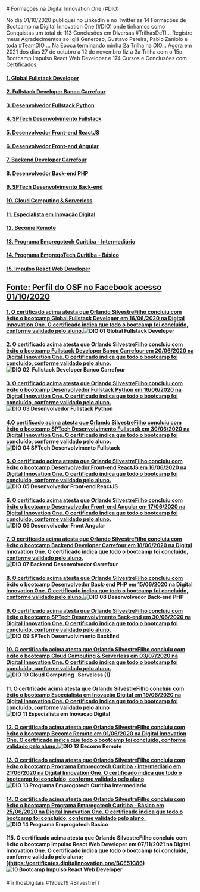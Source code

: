 # Formações na Digital Innovation One (#DIO) 

No dia 01/10/2020 publiquei no Linkedin e no Twitter as 14 Formações de Bootcamp na Digital Innovation One (#DIO) onde tínhamos como Conquistas um total de 113 Conclusões em Diversas #TrilhasDeTI... Registro meus Agradecimentos ao Iglá Generoso, Gustavo Pereira, Pablo Zaniolo e toda #TeamDIO ... Na Época terminando minha 2a Trilha na DIO... Agora em 2021 dos dias 27 de outubro a 12 de novembro fiz a 3a Trilha com o 15o Bootcamp Impulso React Web Developer e 174 Cursos e Conclusões com Certificados. 

#### [1. Global Fullstack Developer](https://certificates.digitalinnovation.one/00D1DCD0)

#### [2. Fullstack Developer Banco Carrefour](https://certificates.digitalinnovation.one/9D007B26)

#### [3. Desenvolvedor Fullstack Python](https://certificates.digitalinnovation.one/F8F091D6)

#### [4. SPTech Desenvolvimento Fullstack](https://certificates.digitalinnovation.one/4E10B5A3)

#### [5. Desenvolvedor Front-end ReactJS](https://certificates.digitalinnovation.one/0919E6C7)

#### [6. Desenvolvedor Front-end Angular](https://certificates.digitalinnovation.one/D6002D19)

#### [7. Backend Developer Carrefour](https://certificates.digitalinnovation.one/649302D8)

#### [8. Desenvolvedor Back-end PHP](https://certificates.digitalinnovation.one/1736E5DE)

#### [9. SPTech Desenvolvimento Back-end](https://certificates.digitalinnovation.one/12F49A59)

#### [10. Cloud Computing & Serverless](https://certificates.digitalinnovation.one/2AE1A93D)

#### [11. Especialista em Inovação Digital](https://certificates.digitalinnovation.one/845659C0)

#### [12. Become Remote](https://certificates.digitalinnovation.one/D6EC7064)

#### [13. Programa Empregotech Curitiba - Intermediário](https://certificates.digitalinnovation.one/0F58DF8B)

#### [14. Programa EmpregoTech Curitiba - Básico](https://certificates.digitalinnovation.one/896E0FAE)

#### [15. Impulso React Web Developer](https://certificates.digitalinnovation.one/BCE51C86) 

## [Fonte: Perfil do OSF no Facebook acesso 01/10/2020](https://www.facebook.com/SilvestreOSF/posts/4792159844187395)

#### [1. O certificado acima atesta que Orlando SilvestreFilho concluiu com êxito o bootcamp Global Fullstack Developer em 16/06/2020 na Digital Innovation One. O certificado indica que todo o bootcamp foi concluído, conforme validado pelo aluno.](https://certificates.digitalinnovation.one/00D1DCD0)![DIO 01 Global Fullstack Developer](https://user-images.githubusercontent.com/76437195/104112926-d24c0180-52ca-11eb-8659-eea2be6cf7e5.jpg) 

#### [2. O certificado acima atesta que Orlando SilvestreFilho concluiu com êxito o bootcamp Fullstack Developer Banco Carrefour em 20/06/2020 na Digital Innovation One. O certificado indica que todo o bootcamp foi concluído, conforme validado pelo aluno.](https://certificates.digitalinnovation.one/00D1DCD0)![DIO 02  Fullstack Developer Banco Carrefour](https://user-images.githubusercontent.com/76437195/104113045-21466680-52cc-11eb-84fb-5847386687f1.jpg) 

#### [3. O certificado acima atesta que Orlando SilvestreFilho concluiu com êxito o bootcamp Desenvolvedor Fullstack Python em 16/06/2020 na Digital Innovation One. O certificado indica que todo o bootcamp foi concluído, conforme validado pelo aluno.](https://certificates.digitalinnovation.one/F8F091D6)![DIO 03 Desenvolvedor Fullstack Python](https://user-images.githubusercontent.com/76437195/104113048-26a3b100-52cc-11eb-99a8-89f241d5c3c4.jpg) 

#### [4.O certificado acima atesta que Orlando SilvestreFilho concluiu com êxito o bootcamp SPTech Desenvolvimento Fullstack em 30/06/2020 na Digital Innovation One. O certificado indica que todo o bootcamp foi concluído, conforme validado pelo aluno.](https://certificates.digitalinnovation.one/4E10B5A3)![DIO 04 SPTech Desenvolvimento Fullstack](https://user-images.githubusercontent.com/76437195/104135584-afbbf600-5367-11eb-854e-7a3a453734ba.jpg) 

#### [5. O certificado acima atesta que Orlando SilvestreFilho concluiu com êxito o bootcamp Desenvolvedor Front-end ReactJS em 16/06/2020 na Digital Innovation One. O certificado indica que todo o bootcamp foi concluído, conforme validado pelo aluno.](https://certificates.digitalinnovation.one/0919E6C7)![DIO 05 Desenvolvedor Front-end ReactJS](https://user-images.githubusercontent.com/76437195/104135672-ff022680-5367-11eb-8965-98ed34855b70.jpg) 

#### [6. O certificado acima atesta que Orlando SilvestreFilho concluiu com êxito o bootcamp Desenvolvedor Front-end Angular em 17/06/2020 na Digital Innovation One. O certificado indica que todo o bootcamp foi concluído, conforme validado pelo aluno.](https://certificates.digitalinnovation.one/D6002D19)![DIO 06 Desenvolvedor Front Angular](https://user-images.githubusercontent.com/76437195/104135678-06c1cb00-5368-11eb-8d39-5d0bfb28564f.jpg) 

#### [7. O certificado acima atesta que Orlando SilvestreFilho concluiu com êxito o bootcamp Backend Developer Carrefour em 18/06/2020 na Digital Innovation One. O certificado indica que todo o bootcamp foi concluído, conforme validado pelo aluno.](https://certificates.digitalinnovation.one/649302D8)![DIO 07 Backend Desenvolvedor Carrefour](https://user-images.githubusercontent.com/76437195/104135687-12ad8d00-5368-11eb-9875-bb31aa232db3.jpg) 

#### [8. O certificado acima atesta que Orlando SilvestreFilho concluiu com êxito o bootcamp Desenvolvedor Back-end PHP em 15/06/2020 na Digital Innovation One. O certificado indica que todo o bootcamp foi concluído, conforme validado pelo aluno.](https://certificates.digitalinnovation.one/1736E5DE)![DIO 08 Desenvolvedor Back-end PHP](https://user-images.githubusercontent.com/76437195/104135696-1e994f00-5368-11eb-808d-c5dd51a7ff61.jpg) 

#### [9. O certificado acima atesta que Orlando SilvestreFilho concluiu com êxito o bootcamp SPTech Desenvolvimento Back-end em 30/06/2020 na Digital Innovation One. O certificado indica que todo o bootcamp foi concluído, conforme validado pelo aluno.](https://certificates.digitalinnovation.one/12F49A59)![DIO 09 SPTech Desenvolvimento BackEnd](https://user-images.githubusercontent.com/76437195/104136147-cdd72580-536a-11eb-9402-04a1ef4ed3b9.jpg) 

#### [10. O certificado acima atesta que Orlando SilvestreFilho concluiu com êxito o bootcamp Cloud Computing & Serverless em 03/07/2020 na Digital Innovation One. O certificado indica que todo o bootcamp foi concluído, conforme validado pelo aluno.](https://certificates.digitalinnovation.one/2AE1A93D)![DIO 10 Cloud Computing   Serveless (1)](https://user-images.githubusercontent.com/76437195/104136153-d4fe3380-536a-11eb-9dd1-68e5af7dd92c.jpg) 

#### [11. O certificado acima atesta que Orlando SilvestreFilho concluiu com êxito o bootcamp Especialista em Inovação Digital em 19/06/2020 na Digital Innovation One. O certificado indica que todo o bootcamp foi concluído, conforme validado pelo aluno](https://certificates.digitalinnovation.one/845659C0)![DIO 11 Especialista em Inovacao Digital](https://user-images.githubusercontent.com/76437195/104135714-353fa600-5368-11eb-8dee-586801bafff4.jpg) 

#### [12. O certificado acima atesta que Orlando SilvestreFilho concluiu com êxito o bootcamp Become Remote em 01/06/2020 na Digital Innovation One. O certificado indica que todo o bootcamp foi concluído, conforme validado pelo aluno.](https://certificates.digitalinnovation.one/D6EC7064)![DIO 12 Become Remote](https://user-images.githubusercontent.com/76437195/104135722-3c66b400-5368-11eb-8fd5-7319f34e6da2.jpg) 

#### [13. O certificado acima atesta que Orlando SilvestreFilho concluiu com êxito o bootcamp Programa Empregotech Curitiba - Intermediário em 21/06/2020 na Digital Innovation One. O certificado indica que todo o bootcamp foi concluído, conforme validado pelo aluno](https://certificates.digitalinnovation.one/0F58DF8B)![DIO 13 Programa Emprogotech Curitiba Intermediario](https://user-images.githubusercontent.com/76437195/104135733-47b9df80-5368-11eb-8f6d-a0ee74d36591.jpg) 

#### [14. O certificado acima atesta que Orlando SilvestreFilho concluiu com êxito o bootcamp Programa Empregotech Curitiba - Básico em 25/06/2020 na Digital Innovation One. O certificado indica que todo o bootcamp foi concluído, conforme validado pelo aluno.](https://certificates.digitalinnovation.one/896E0FAE)![DIO 14 Programa Emprogotech Basico](https://user-images.githubusercontent.com/76437195/104135741-4f798400-5368-11eb-8223-cce9d182c738.jpg)

#### [15. O certificado acima atesta que Orlando SilvestreFilho concluiu com êxito o bootcamp Impulso React Web Developer em 07/11/2021 na Digital Innovation One. O certificado indica que todo o bootcamp foi concluído, conforme validado pelo aluno;[(https://certificates.digitalinnovation.one/BCE51C86)![10 Bootcamp Impulso React Web Developer](https://user-images.githubusercontent.com/93165498/141662781-4394b18d-0007-48fa-9f21-f3b99392e0ca.jpg) 

#TrilhosDigitais #19dez19 #SilvestreTI 
